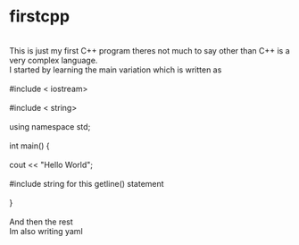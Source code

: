 # firstcpp
<br>This is just my first C++ program theres not much to say other than C++ is a very complex language.<br>
<bz>I started by learning the main variation which is written as<br>
<br>#include < iostream> <br>
<br>#include < string> <br>
<br>using namespace std;<br>
  <br>int main() {<br>
  <br>cout << "Hello World";<br>
  <br>#include string for this getline() statement<br>
  <br>}<br>
  <br>And then the rest<br>
Im also writing yaml
